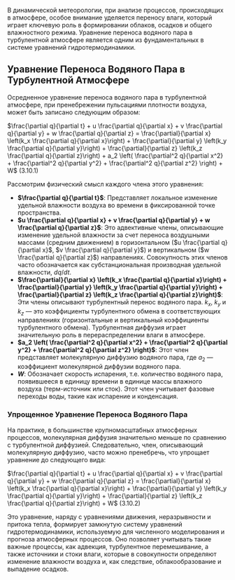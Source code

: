 В динамической метеорологии, при анализе процессов, происходящих в атмосфере, особое внимание уделяется переносу влаги, который играет ключевую роль в формировании облаков, осадков и общего влажностного режима. Уравнение переноса водяного пара в турбулентной атмосфере является одним из фундаментальных в системе уравнений гидротермодинамики.

## Уравнение Переноса Водяного Пара в Турбулентной Атмосфере

Осредненное уравнение переноса водяного пара в турбулентной атмосфере, при пренебрежении пульсациями плотности воздуха, может быть записано следующим образом:

$\frac{\partial q}{\partial t} + u \frac{\partial q}{\partial x} + v \frac{\partial q}{\partial y} + w \frac{\partial q}{\partial z} = \frac{\partial}{\partial x} \left(k_x \frac{\partial q}{\partial x}\right) + \frac{\partial}{\partial y} \left(k_y \frac{\partial q}{\partial y}\right) + \frac{\partial}{\partial z} \left(k_z \frac{\partial q}{\partial z}\right) + a_2 \left( \frac{\partial^2 q}{\partial x^2} + \frac{\partial^2 q}{\partial y^2} + \frac{\partial^2 q}{\partial z^2} \right) + W$ (3.10.1)

Рассмотрим физический смысл каждого члена этого уравнения:

* **$\frac{\partial q}{\partial t}$**: Представляет локальное изменение удельной влажности воздуха во времени в фиксированной точке пространства.
* **$u \frac{\partial q}{\partial x} + v \frac{\partial q}{\partial y} + w \frac{\partial q}{\partial z}$**: Это адвективные члены, описывающие изменение удельной влажности за счет переноса воздушными массами (средним движением) в горизонтальном ($u \frac{\partial q}{\partial x}$, $v \frac{\partial q}{\partial y}$) и вертикальном ($w \frac{\partial q}{\partial z}$) направлениях. Совокупность этих членов часто обозначается как субстанциональная производная удельной влажности, $dq/dt$.
* **$\frac{\partial}{\partial x} \left(k_x \frac{\partial q}{\partial x}\right) + \frac{\partial}{\partial y} \left(k_y \frac{\partial q}{\partial y}\right) + \frac{\partial}{\partial z} \left(k_z \frac{\partial q}{\partial z}\right)$**: Эти члены описывают турбулентный перенос водяного пара. $k_x$, $k_y$ и $k_z$ — это коэффициенты турбулентного обмена в соответствующих направлениях (горизонтальные и вертикальный коэффициенты турбулентного обмена). Турбулентная диффузия играет значительную роль в перераспределении влаги в атмосфере.
* **$a_2 \left( \frac{\partial^2 q}{\partial x^2} + \frac{\partial^2 q}{\partial y^2} + \frac{\partial^2 q}{\partial z^2} \right)$**: Этот член представляет молекулярную диффузию водяного пара, где $a_2$ — коэффициент молекулярной диффузии водяного пара.
* **$W$**: Обозначает скорость испарения, т.е. количество водяного пара, появившееся в единицу времени в единице массы влажного воздуха (терм-источник или сток). Этот член учитывает фазовые переходы воды, такие как испарение и конденсация.

### Упрощенное Уравнение Переноса Водяного Пара

На практике, в большинстве крупномасштабных атмосферных процессов, молекулярная диффузия значительно меньше по сравнению с турбулентной диффузией. Следовательно, член, описывающий молекулярную диффузию, часто можно пренебречь, что упрощает уравнение до следующего вида:

$\frac{\partial q}{\partial t} + u \frac{\partial q}{\partial x} + v \frac{\partial q}{\partial y} + w \frac{\partial q}{\partial z} = \frac{\partial}{\partial x} \left(k_x \frac{\partial q}{\partial x}\right) + \frac{\partial}{\partial y} \left(k_y \frac{\partial q}{\partial y}\right) + \frac{\partial}{\partial z} \left(k_z \frac{\partial q}{\partial z}\right) + W$ (3.10.2)

Это уравнение, наряду с уравнениями движения, неразрывности и притока тепла, формирует замкнутую систему уравнений гидротермодинамики, используемую для численного моделирования и прогноза атмосферных процессов. Оно позволяет учитывать такие важные процессы, как адвекция, турбулентное перемешивание, а также источники и стоки влаги, которые в совокупности определяют изменение влажности воздуха и, как следствие, облакообразование и выпадение осадков.
